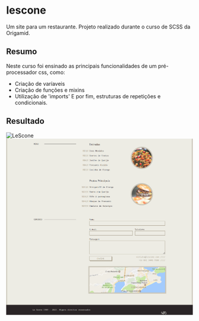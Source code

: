 # lescone

Um site para um restaurante.
Projeto realizado durante o curso de SCSS da Origamid.

## Resumo
Neste curso foi ensinado as principais funcionalidades de um pré-processador css, como: 
- Criação de varíaveis
- Criação de funções e mixins
- Utilização de 'imports'
E por fim, estruturas de repetições e condicionais.


## Resultado
![LeScone](imagens/lescone.png "Foto representando o projeto final do curso realizado.")
![LeScone](imagens/lescone2.png "Foto representando o projeto final do curso realizado.")
